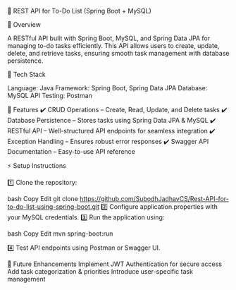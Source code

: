 📝 REST API for To-Do List (Spring Boot + MySQL)

📌 Overview

A RESTful API built with Spring Boot, MySQL, and Spring Data JPA for managing to-do tasks efficiently. 
This API allows users to create, update, delete, and retrieve tasks, ensuring smooth task management with database persistence.

🚀 Tech Stack

Language: Java
Framework: Spring Boot, Spring Data JPA
Database: MySQL
API Testing: Postman

🔹 Features
✔️ CRUD Operations – Create, Read, Update, and Delete tasks
✔️ Database Persistence – Stores tasks using Spring Data JPA & MySQL
✔️ RESTful API – Well-structured API endpoints for seamless integration
✔️ Exception Handling – Ensures robust error responses
✔️ Swagger API Documentation – Easy-to-use API reference

⚡ Setup Instructions

1️⃣ Clone the repository:

bash
Copy
Edit
git clone https://github.com/SubodhJadhavCS/Rest-API-for-to-do-list-using-spring-boot.git
2️⃣ Configure application.properties with your MySQL credentials.
3️⃣ Run the application using:

bash
Copy
Edit
mvn spring-boot:run

4️⃣ Test API endpoints using Postman or Swagger UI.

📜 Future Enhancements
Implement JWT Authentication for secure access
Add task categorization & priorities
Introduce user-specific task management
